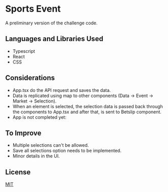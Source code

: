 # Sports Event

A preliminary version of the challenge code.

## Languages and Libraries Used
- Typescript
- React
- CSS

## Considerations
- App.tsx do the API request and saves the data.
- Data is replicated using map to other components (Data -> Event -> Market -> Selection).
- When an element is selected, the selection data is passed back through the components to App.tsx and after that, is sent to Betslip component.
- App is not completed yet: 

## To Improve
- Multiple selections can't be allowed.
- Save all selections option needs to be implemented.
- Minor details in the UI.

## License
[MIT](https://choosealicense.com/licenses/mit/)
